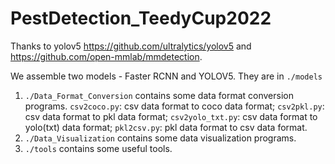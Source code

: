 # PestDetection_TeedyCup2022

Thanks to yolov5 https://github.com/ultralytics/yolov5 and https://github.com/open-mmlab/mmdetection.

We assemble two models - Faster RCNN and YOLOV5. They are in `./models`

1. `./Data_Format_Conversion` contains some data format conversion programs.
    `csv2coco.py`: csv data format to coco data format;
    `csv2pkl.py`: csv data format to pkl data format;
    `csv2yolo_txt.py`: csv data format to yolo(txt) data format;
    `pkl2csv.py`: pkl data format to csv data format.
3. `./Data_Visualization` contains some data visualization programs.
4. `./tools` contains some useful tools.
     

